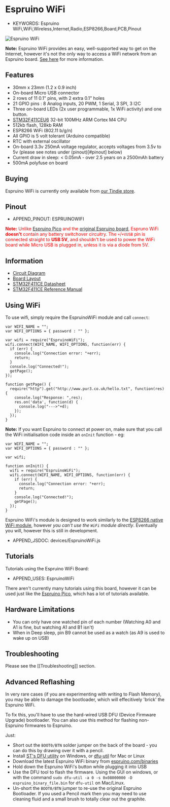 <!--- Copyright (c) 2013 Gordon Williams, Pur3 Ltd. See the file LICENSE for copying permission. -->
Espruino WiFi
=============

* KEYWORDS: Espruino WiFi,WiFi,Wireless,Internet,Radio,ESP8266,Board,PCB,Pinout

![Espruino WiFi](WiFi/angled.jpg)

**Note:** Espruino WiFi provides an easy, well-supported way to get on the Internet, however it's not the only way to access a WiFi network from an Espruino board. [See here](/Internet#related-pages) for more information.

Features
-------

* 30mm x 23mm (1.2 x 0.9 inch)
* On-board Micro USB connector
* 2 rows of 11 0.1" pins, with 2 extra 0.1" holes
* 21 GPIO pins : 8 Analog inputs, 20 PWM, 1 Serial, 3 SPI, 3 I2C
* Three on-board LEDs (2x user programmable, 1x WiFi activity) and one button.
* [STM32F411CEU6](/datasheets/STM32F411xE.pdf) 32-bit 100MHz ARM Cortex M4 CPU
* 512kb flash, 128kb RAM
* ESP8266 WiFi (802.11 b/g/n)
* All GPIO is 5 volt tolerant (Arduino compatible)
* RTC with external oscillator
* On-board 3.3v 250mA voltage regulator, accepts voltages from 3.5v to 5v (please see notes under (pinout)[#pinout] below)
* Current draw in sleep: &lt; 0.05mA - over 2.5 years on a 2500mAh battery
* 500mA polyfuse on board

<a name="buy"></a>Buying
------

<!-- You can now get an Espruino WiFi from several different distributors. [Click here to see them.](/Order) -->
Espruino WiFi is currently only available from [our Tindie store](https://www.tindie.com/products/gfwilliams/espruino-wifi).


Pinout
------

* APPEND_PINOUT: ESPRUINOWIFI

<span style="color: red">**Note:** Unlike [Espruino Pico](/Pico) and the [original Espruino board](/EspruinoBoard), Espruno WiFi **doesn't** contain any
battery switchover circuitry. The `+`/`+VUSB` pin is connected straight to **USB 5V**, and shouldn't be used to power the
WiFi board while Micro USB is plugged in, unless it is via a diode from 5V.</span>

Information
-----------

* [Circuit Diagram](https://github.com/espruino/EspruinoBoard/blob/master/WiFi/pdf/espruino_wifi_sch.pdf)
* [Board Layout](https://github.com/espruino/EspruinoBoard/blob/master/WiFi/pdf/espruino_wifi_brd.pdf)
* [STM32F411CE Datasheet](/datasheets/STM32F411xE.pdf)
* [STM32F411CE Reference Manual](/datasheets/STM32F411xE_ref.pdf)


Using WiFi
----------

To use wifi, simply require the EspruinoWiFi module and call `connect`:

```
var WIFI_NAME = "";
var WIFI_OPTIONS = { password : "" };

var wifi = require("EspruinoWiFi");
wifi.connect(WIFI_NAME, WIFI_OPTIONS, function(err) {
  if (err) {
    console.log("Connection error: "+err);
    return;
  }
  console.log("Connected!");
  getPage();
});

function getPage() {
  require("http").get("http://www.pur3.co.uk/hello.txt", function(res) {
    console.log("Response: ",res);
    res.on('data', function(d) {
      console.log("--->"+d);
    });
  });
}
```

**Note:** If you want Espruino to connect at power on, make sure that you
call the WiFi initialisation code inside an `onInit` function - eg:

```
var WIFI_NAME = "";
var WIFI_OPTIONS = { password : "" };

var wifi;

function onInit() {
  wifi = require("EspruinoWiFi");
  wifi.connect(WIFI_NAME, WIFI_OPTIONS, function(err) {
    if (err) {
      console.log("Connection error: "+err);
      return;
    }
    console.log("Connected!");
    getPage();
  });
}
```

Espruino WiFi's module is designed to work similarly to the [ESP8266 native WiFi module](http://www.espruino.com/Reference#Wifi),
however *you can't use the `WiFi` module directly*. Eventually you will, however this is still in development.

* APPEND_JSDOC: devices/EspruinoWiFi.js


Tutorials
---------

Tutorials using the Espruino WiFi Board:

* APPEND_USES: EspruinoWiFi

There aren't currently many tutorials using this board, however it can be used just like the [Espruino Pico](/Pico), which has a lot of tutorials available.


Hardware Limitations
------------------

* You can only have one watched pin of each number (Watching A0 and A1 is fine, but watching A1 and B1 isn't)
* When in Deep sleep, pin B9 cannot be used as a watch (as A9 is used to wake up on USB)


Troubleshooting
-------------

Please see the [[Troubleshooting]] section.


Advanced Reflashing
-----------------

In very rare cases (if you are experimenting with writing to Flash Memory), you may be able to damage the bootloader, which will effecitively 'brick' the Espruino WiFi.

To fix this, you'll have to use the hard-wired USB DFU (Device Firmware Upgrade) bootloader. You can also use this method for flashing non-Espruino firmwares to Espruino.

Just:

* Short out the `BOOT0/BTN` solder jumper on the back of the board - you can do this by drawing over it with a pencil.
* Install [ST's DFU utility](http://www.st.com/web/en/catalog/tools/FM147/CL1794/SC961/SS1533/PF257916) on Windows, or [dfu-util](http://dfu-util.sourceforge.net/) for Mac or Linux
* Download the latest Espruino WiFi binary from [espruino.com/binaries](http://www.espruino.com/binaries/)
* Hold down the Espruino WiFi's button while plugging it into USB
* Use the DFU tool to flash the firmware. Using the GUI on windows, or with the command `sudo dfu-util -a 0 -s 0x08000000 -D espruino_binary_file.bin` for `dfu-util` on Mac/Linux.
* Un-short the `BOOT0/BTN` jumper to re-use the original Espruino Bootloader. If you used a Pencil mark then you may need to use cleaning fluid and a small brush to totally clear out the graphite.
